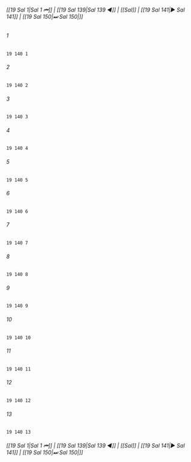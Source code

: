 
###### [[19 Sal 1|Sal 1 ⏮]] | [[19 Sal 139|Sal 139 ◀]] | [[Sal]] | [[19 Sal 141|▶ Sal 141]] | [[19 Sal 150|⏭ Sal 150|]]

###### 1
``` verse
19 140 1 
```
###### 2
``` verse
19 140 2 
```
###### 3
``` verse
19 140 3 
```
###### 4
``` verse
19 140 4 
```
###### 5
``` verse
19 140 5 
```
###### 6
``` verse
19 140 6 
```
###### 7
``` verse
19 140 7 
```
###### 8
``` verse
19 140 8 
```
###### 9
``` verse
19 140 9 
```
###### 10
``` verse
19 140 10 
```
###### 11
``` verse
19 140 11 
```
###### 12
``` verse
19 140 12 
```
###### 13
``` verse
19 140 13 
```

###### [[19 Sal 1|Sal 1 ⏮]] | [[19 Sal 139|Sal 139 ◀]] | [[Sal]] | [[19 Sal 141|▶ Sal 141]] | [[19 Sal 150|⏭ Sal 150|]]

